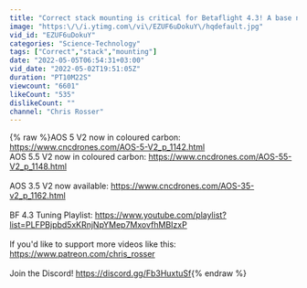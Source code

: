 ```yaml
---
title: "Correct stack mounting is critical for Betaflight 4.3! A base nut can make all the difference..."
image: "https:\/\/i.ytimg.com\/vi\/EZUF6uDokuY\/hqdefault.jpg"
vid_id: "EZUF6uDokuY"
categories: "Science-Technology"
tags: ["Correct","stack","mounting"]
date: "2022-05-05T06:54:31+03:00"
vid_date: "2022-05-02T19:51:05Z"
duration: "PT10M22S"
viewcount: "6601"
likeCount: "535"
dislikeCount: ""
channel: "Chris Rosser"
---
```

{% raw %}AOS 5 V2 now in coloured carbon: <a rel="nofollow" target="blank" href="https://www.cncdrones.com/AOS-5-V2_p_1142.html">https://www.cncdrones.com/AOS-5-V2_p_1142.html</a><br />AOS 5.5 V2 now in coloured carbon: <a rel="nofollow" target="blank" href="https://www.cncdrones.com/AOS-55-V2_p_1148.html">https://www.cncdrones.com/AOS-55-V2_p_1148.html</a><br /><br />AOS 3.5 V2 now available: <a rel="nofollow" target="blank" href="https://www.cncdrones.com/AOS-35-v2_p_1162.html">https://www.cncdrones.com/AOS-35-v2_p_1162.html</a><br /><br />BF 4.3 Tuning Playlist: <a rel="nofollow" target="blank" href="https://www.youtube.com/playlist?list=PLFPBjpbd5xKRnjNpYMep7MxovfhMBIzxP">https://www.youtube.com/playlist?list=PLFPBjpbd5xKRnjNpYMep7MxovfhMBIzxP</a><br /><br />If you'd like to support more videos like this: <a rel="nofollow" target="blank" href="https://www.patreon.com/chris_rosser">https://www.patreon.com/chris_rosser</a><br /><br />Join the Discord! <a rel="nofollow" target="blank" href="https://discord.gg/Fb3HuxtuSf">https://discord.gg/Fb3HuxtuSf</a>{% endraw %}
